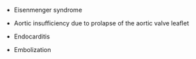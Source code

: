 - Eisenmenger syndrome

- Aortic insufficiency due to prolapse of the aortic valve leaflet

- Endocarditis

- Embolization